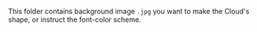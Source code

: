 This folder contains background image `.jpg` you want to make the Cloud's shape, or instruct the font-color scheme.
